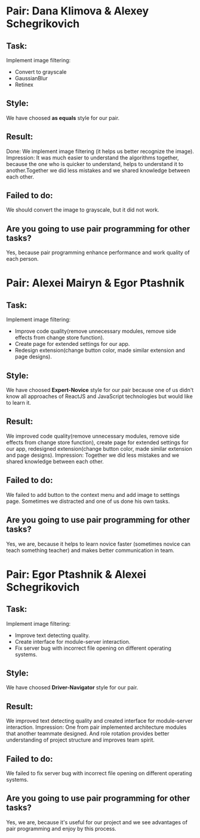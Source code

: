 # Pair: Dana Klimova & Alexey Schegrikovich 

## Task: 
Implement image filtering:
- Convert to grayscale
- GaussianBlur
- Retinex
 
## Style: 
We have choosed **as equals** style for our pair.  
 
## Result: 
Done: 
 We implement image filtering (it helps us better recognize the image). 
Impression: 
 It was much easier to understand the algorithms together, because the one who is quicker to understand, helps to understand it to another.Together we did less mistakes and we shared knowledge between each other. 
  
## Failed to do: 
 We should convert the image to grayscale, but it did not work.
 
## Are you going to use pair programming for other tasks?
Yes, because pair programming enhance performance and work quality of each person.

# Pair: Alexei Mairyn & Egor Ptashnik 

## Task: 
Implement image filtering:
- Improve code quality(remove unnecessary modules, remove side effects from change store function).
- Create page for extended settings for our app.
- Redesign extension(change button color, made similar extension and page designs).
 
## Style: 
We have choosed **Expert-Novice** style for our pair because one of us didn't know all approaches of ReactJS and JavaScript technologies but would like to learn it.  
 
## Result: 
We improved code quality(remove unnecessary modules, remove side effects from change store function), create page for extended settings for our app,
redesigned extension(change button color, made similar extension and page designs).
Impression:
Together we did less mistakes and we shared knowledge between each other.
  
## Failed to do: 
We failed to add button to the context menu and add image to settings page. Sometimes we distracted and one of us done his
own tasks.
 
## Are you going to use pair programming for other tasks?
Yes, we are, because it helps to learn novice faster (sometimes novice can teach something teacher) and makes better communication in team.


# Pair: Egor Ptashnik & Alexei Schegrikovich 

## Task: 
Implement image filtering:
- Improve text detecting quality.
- Create interface for module-server interaction.
- Fix server bug with incorrect file opening on different operating systems.
 
## Style: 
We have choosed **Driver-Navigator** style for our pair.  
 
## Result: 
We improved text detecting quality and created interface for module-server interaction.
Impression:
One from pair implemented architecture modules that another teammate designed. And role rotation provides better understanding of project structure and improves team spirit.
  
## Failed to do: 
We failed to fix server bug with incorrect file opening on different operating systems.
 
## Are you going to use pair programming for other tasks?
Yes, we are, because it's useful for our project and we see advantages of pair programming and enjoy by this process.

